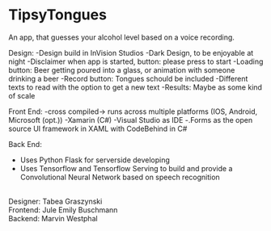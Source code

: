 # TipsyTongues
An app, that guesses your alcohol level based on a voice recording.

Design: 
-Design build in InVision Studios 
-Dark Design, to be enjoyable at night
-Disclaimer when app is started, button: please press to start 
-Loading button: Beer getting poured into a glass, or animation with someone drinking a beer
-Record button: Tongues schould be included
-Different texts to read with the option to get a new text
-Results: Maybe as some kind of scale

Front End:
-cross compiled-> runs across multiple platforms (IOS, Android, Microsoft (opt.))
-Xamarin (C#)
-Visual Studio as IDE
-.Forms as the open source UI framework in XAML with CodeBehind in C#

Back End:
- Uses Python Flask for serverside developing
- Uses Tensorflow and Tensorflow Serving to build and provide a Convolutional Neural Network based on speech recognition

</br>
Designer: Tabea Graszynski</br>
Frontend: Jule Emily Buschmann</br>
Backend: Marvin Westphal</br>
